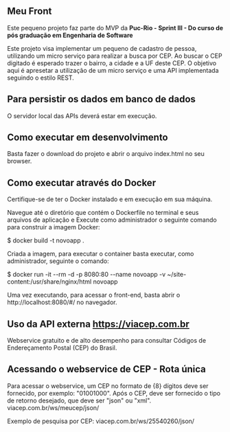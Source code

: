 ## Meu Front
Este pequeno projeto faz parte do MVP da  **Puc-Rio - Sprint III  - Do curso de pós graduação em Engenharia de Software** 

Este projeto visa implementar um pequeno de cadastro de pessoa, utilizando um micro serviço para realizar a busca por CEP. Ao buscar o CEP digitado é esperado trazer o bairro, a cidade e a UF deste CEP. O objetivo aqui é apresetar a utilização de um micro serviço e uma API implementada seguindo o estilo REST.

## Para persistir os dados em banco de dados
O servidor local das APIs deverá estar em execução.

## Como executar em desenvolvimento
Basta fazer o download do projeto e abrir o arquivo index.html no seu browser. 

## Como executar através do Docker
Certifique-se de ter o Docker instalado e em execução em sua máquina.

Navegue até o diretório que contém o Dockerfile no terminal e seus arquivos de aplicação e Execute como administrador o seguinte comando para construir a imagem Docker:

$ docker build -t novoapp .

Criada a imagem, para executar o container basta executar, como administrador, seguinte o comando:

$ docker run -it --rm -d -p 8080:80 --name novoapp -v ~/site-content:/usr/share/nginx/html novoapp

Uma vez executando, para acessar o front-end, basta abrir o http://localhost:8080/#/ no navegador.

## Uso da API externa https://viacep.com.br

Webservice gratuito e de alto desempenho para consultar Códigos de Endereçamento Postal (CEP) do Brasil.

## Acessando o webservice de CEP - Rota única
Para acessar o webservice, um CEP no formato de {8} dígitos deve ser fornecido, por exemplo: "01001000".
Após o CEP, deve ser fornecido o tipo de retorno desejado, que deve ser "json" ou "xml".
  viacep.com.br/ws/meucep/json/

Exemplo de pesquisa por CEP:
  viacep.com.br/ws/25540260/json/
